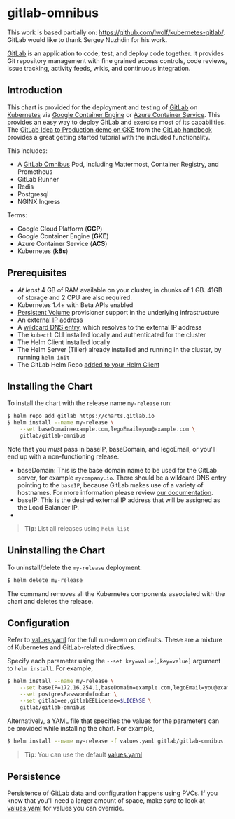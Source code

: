 # gitlab-omnibus
This work is based partially on: https://github.com/lwolf/kubernetes-gitlab/. GitLab would like to thank Sergey Nuzhdin for his work.

[GitLab](https://about.gitlab.com/) is an application to code, test, and deploy code together. It provides Git repository management with fine grained access controls, code reviews, issue tracking, activity feeds, wikis, and continuous integration.


## Introduction

This chart is provided for the deployment and testing of [GitLab](https://about.gitlab.com) on [Kubernetes](https://kubernetes.io/) via [Google Container Engine](https://cloud.google.com/container-engine/) or [Azure Container Service](https://azure.microsoft.com/en-us/services/container-service/). This provides an easy way to deploy GitLab and exercise most of its capabilities. The [GitLab Idea to Production demo on GKE](https://about.gitlab.com/handbook/sales/demo/) from the [GitLab handbook](https://about.gitlab.com/handbook) provides a great getting started tutorial with the included functionality.

This includes:

- A [GitLab Omnibus](https://docs.gitlab.com/omnibus/) Pod, including Mattermost, Container Registry, and Prometheus
- GitLab Runner
- Redis
- Postgresql
- NGINX Ingress

Terms:

-  Google Cloud Platform (**GCP**)
-  Google Container Engine (**GKE**)
-  Azure Container Service (**ACS**)
-  Kubernetes (**k8s**)

## Prerequisites

- _At least_ 4 GB of RAM available on your cluster, in chunks of 1 GB. 41GB of storage and 2 CPU are also required.
- Kubernetes 1.4+ with Beta APIs enabled
- [Persistent Volume](https://kubernetes.io/docs/concepts/storage/persistent-volumes/) provisioner support in the underlying infrastructure
- An [external IP address](#networking-prerequisites)
- A [wildcard DNS entry](#networking-prerequisites), which resolves to the external IP address
- The `kubectl` CLI installed locally and authenticated for the cluster
- The Helm Client installed locally
- The Helm Server (Tiller) already installed and running in the cluster, by running `helm init`
- The GitLab Helm Repo [added to your Helm Client](index.md#add-the-gitlab-helm-repository)

## Installing the Chart

To install the chart with the release name `my-release` run:

```bash
$ helm repo add gitlab https://charts.gitlab.io
$ helm install --name my-release \
    --set baseDomain=example.com,legoEmail=you@example.com \
    gitlab/gitlab-omnibus
```

Note that you _must_ pass in baseIP, baseDomain, and legoEmail, or you'll end up with a non-functioning release. 
* baseDomain: This is the base domain name to be used for the GitLab server, for example `mycompany.io`. There should be a wildcard DNS entry pointing to the `baseIP`, because GitLab makes use of a variety of hostnames. For more information please review [our documentation](https://docs.gitlab.com/ee/install/kubernetes/gitlab_omnibus.md). 
* baseIP: This is the desired external IP address that will be assigned as the Load Balancer IP. 
* 

> **Tip**: List all releases using `helm list`

## Uninstalling the Chart

To uninstall/delete the `my-release` deployment:

```bash
$ helm delete my-release
```

The command removes all the Kubernetes components associated with the chart and deletes the release.

## Configuration

Refer to [values.yaml](values.yaml) for the full run-down on defaults. These are a mixture of Kubernetes and GitLab-related directives.

Specify each parameter using the `--set key=value[,key=value]` argument to `helm install`. For example,

```bash
$ helm install --name my-release \
    --set baseIP=172.16.254.1,baseDomain=example.com,legoEmail=you@example.com, \
    --set postgresPassword=foobar \
    --set gitlab=ee,gitlabEELicense=$LICENSE \
    gitlab/gitlab-omnibus
```

Alternatively, a YAML file that specifies the values for the parameters can be provided while installing the chart. For example,

```bash
$ helm install --name my-release -f values.yaml gitlab/gitlab-omnibus
```

> **Tip**: You can use the default [values.yaml](values.yaml)

## Persistence

Persistence of GitLab data and configuration happens using PVCs. If you know that you'll need a larger amount of space, make _sure_ to look at [values.yaml](values.yaml) for values you can override.

